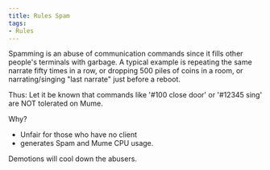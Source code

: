 ```yaml
---
title: Rules Spam
tags:
- Rules
---
```


Spamming is an abuse of communication commands since it fills other
people's terminals with garbage. A typical example is repeating the same
narrate fifty times in a row, or dropping 500 piles of coins in a room,
or narrating/singing "last narrate" just before a reboot.

Thus: Let it be known that commands like '#100 close door' or '#12345
sing' are NOT tolerated on Mume.

Why?

- Unfair for those who have no client
- generates Spam and Mume CPU usage.

Demotions will cool down the abusers.

